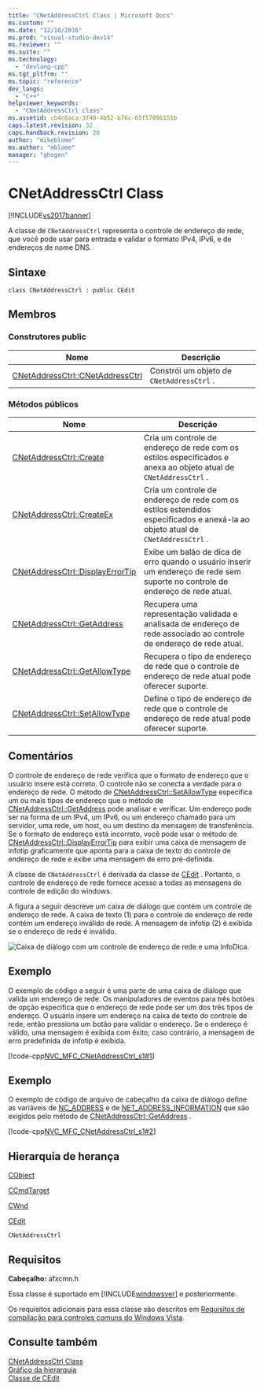 ```yaml
---
title: "CNetAddressCtrl Class | Microsoft Docs"
ms.custom: ""
ms.date: "12/10/2016"
ms.prod: "visual-studio-dev14"
ms.reviewer: ""
ms.suite: ""
ms.technology: 
  - "devlang-cpp"
ms.tgt_pltfrm: ""
ms.topic: "reference"
dev_langs: 
  - "C++"
helpviewer_keywords: 
  - "CNetAddressCtrl class"
ms.assetid: cb4c6aca-3f49-4b52-b76c-65f57096155b
caps.latest.revision: 32
caps.handback.revision: 20
author: "mikeblome"
ms.author: "mblome"
manager: "ghogen"
---
```

# CNetAddressCtrl Class
[!INCLUDE[vs2017banner](../../assembler/inline/includes/vs2017banner.md)]

A classe de `CNetAddressCtrl` representa o controle de endereço de rede, que você pode usar para entrada e validar o formato IPv4, IPv6, e de endereços de nome DNS.  
  
## Sintaxe  
  
```  
class CNetAddressCtrl : public CEdit  
```  
  
## Membros  
  
### Construtores public  
  
|Nome|Descrição|  
|----------|---------------|  
|[CNetAddressCtrl::CNetAddressCtrl](../Topic/CNetAddressCtrl::CNetAddressCtrl.md)|Constrói um objeto de `CNetAddressCtrl` .|  
  
### Métodos públicos  
  
|Nome|Descrição|  
|----------|---------------|  
|[CNetAddressCtrl::Create](../Topic/CNetAddressCtrl::Create.md)|Cria um controle de endereço de rede com os estilos especificados e anexa ao objeto atual de `CNetAddressCtrl` .|  
|[CNetAddressCtrl::CreateEx](../Topic/CNetAddressCtrl::CreateEx.md)|Cria um controle de endereço de rede com os estilos estendidos especificados e anexá\-la ao objeto atual de `CNetAddressCtrl` .|  
|[CNetAddressCtrl::DisplayErrorTip](../Topic/CNetAddressCtrl::DisplayErrorTip.md)|Exibe um balão de dica de erro quando o usuário inserir um endereço de rede sem suporte no controle de endereço de rede atual.|  
|[CNetAddressCtrl::GetAddress](../Topic/CNetAddressCtrl::GetAddress.md)|Recupera uma representação validada e analisada de endereço de rede associado ao controle de endereço de rede atual.|  
|[CNetAddressCtrl::GetAllowType](../Topic/CNetAddressCtrl::GetAllowType.md)|Recupera o tipo de endereço de rede que o controle de endereço de rede atual pode oferecer suporte.|  
|[CNetAddressCtrl::SetAllowType](../Topic/CNetAddressCtrl::SetAllowType.md)|Define o tipo de endereço de rede que o controle de endereço de rede atual pode oferecer suporte.|  
  
## Comentários  
 O controle de endereço de rede verifica que o formato de endereço que o usuário insere está correto.  O controle não se conecta a verdade para o endereço de rede.  O método de [CNetAddressCtrl::SetAllowType](../Topic/CNetAddressCtrl::SetAllowType.md) especifica um ou mais tipos de endereço que o método de [CNetAddressCtrl::GetAddress](../Topic/CNetAddressCtrl::GetAddress.md) pode analisar e verificar.  Um endereço pode ser na forma de um IPv4, um IPv6, ou um endereço chamado para um servidor, uma rede, um host, ou um destino da mensagem de transferência.  Se o formato de endereço está incorreto, você pode usar o método de [CNetAddressCtrl::DisplayErrorTip](../Topic/CNetAddressCtrl::DisplayErrorTip.md) para exibir uma caixa de mensagem de infotip graficamente que aponta para a caixa de texto do controle de endereço de rede e exibe uma mensagem de erro pré\-definida.  
  
 A classe de `CNetAddressCtrl` é derivada da classe de [CEdit](../Topic/CEdit%20Class.md) .  Portanto, o controle de endereço de rede fornece acesso a todas as mensagens do controle de edição do windows.  
  
 A figura a seguir descreve um caixa de diálogo que contém um controle de endereço de rede.  A caixa de texto \(1\) para o controle de endereço de rede contém um endereço inválido de rede.  A mensagem de infotip \(2\) é exibida se o endereço de rede é inválido.  
  
 ![Caixa de diálogo com um controle de endereço de rede e uma InfoDica.](../../mfc/reference/media/cnetaddctrl.png "CNetAddCtrl")  
  
## Exemplo  
 O exemplo de código a seguir é uma parte de uma caixa de diálogo que valida um endereço de rede.  Os manipuladores de eventos para três botões de opção especifica que o endereço de rede pode ser um dos três tipos de endereço.  O usuário insere um endereço na caixa de texto do controle de rede, então pressiona um botão para validar o endereço.  Se o endereço é válido, uma mensagem é exibida com êxito; caso contrário, a mensagem de erro predefinida de infotip é exibida.  
  
 [!code-cpp[NVC_MFC_CNetAddressCtrl_s1#1](../../mfc/reference/codesnippet/CPP/cnetaddressctrl-class_1.cpp)]  
  
## Exemplo  
 O exemplo de código de arquivo de cabeçalho da caixa de diálogo define as variáveis de [NC\_ADDRESS](http://msdn.microsoft.com/library/windows/desktop/bb773345) e de [NET\_ADDRESS\_INFORMATION](http://msdn.microsoft.com/library/windows/desktop/bb773346) que são exigidos pelo método de [CNetAddressCtrl::GetAddress](../Topic/CNetAddressCtrl::GetAddress.md) .  
  
 [!code-cpp[NVC_MFC_CNetAddressCtrl_s1#2](../../mfc/reference/codesnippet/CPP/cnetaddressctrl-class_2.h)]  
  
## Hierarquia de herança  
 [CObject](../Topic/CObject%20Class.md)  
  
 [CCmdTarget](../Topic/CCmdTarget%20Class.md)  
  
 [CWnd](../Topic/CWnd%20Class.md)  
  
 [CEdit](../Topic/CEdit%20Class.md)  
  
 `CNetAddressCtrl`  
  
## Requisitos  
 **Cabeçalho:** afxcmn.h  
  
 Essa classe é suportado em [!INCLUDE[windowsver](../Token/windowsver_md.md)] e posteriormente.  
  
 Os requisitos adicionais para essa classe são descritos em [Requisitos de compilação para controles comuns do Windows Vista](../../mfc/build-requirements-for-windows-vista-common-controls.md).  
  
## Consulte também  
 [CNetAddressCtrl Class](../../mfc/reference/cnetaddressctrl-class.md)   
 [Gráfico da hierarquia](../../mfc/hierarchy-chart.md)   
 [Classe de CEdit](../Topic/CEdit%20Class.md)